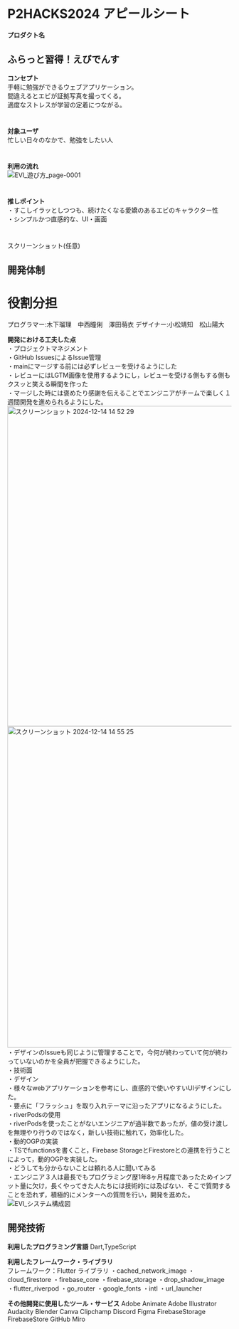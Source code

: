 # P2HACKS2024 アピールシート 

**プロダクト名** 
 ## ふらっと習得！えびでんす

**コンセプト**  
手軽に勉強ができるウェブアプリケーション。  
間違えるとエビが証拠写真を撮ってくる。  
適度なストレスが学習の定着につながる。  
# 
**対象ユーザ**  
忙しい日々のなかで、勉強をしたい人
#
**利用の流れ**  
![EVI_遊び方_page-0001](https://github.com/user-attachments/assets/eb63d5bf-f6e8-4c00-8f5c-744ee38010d8)  
#
**推しポイント**  
・すこしイラッとしつつも、続けたくなる愛嬌のあるエビのキャラクター性  
・シンプルかつ直感的な、UI・画面  
#
スクリーンショット(任意)  

## 開発体制  

# 役割分担  
プログラマー:木下瑠理　中西瞳俐　澤田萌衣
デザイナー:小松靖知　松山陽大

**開発における工夫した点**  
・プロジェクトマネジメント  
・GitHub IssuesによるIssue管理  
・mainにマージする前には必ずレビューを受けるようにした  
・レビューにはLGTM画像を使用するようにし，レビューを受ける側もする側もクスッと笑える瞬間を作った  
・マージした時には褒めたり感謝を伝えることでエンジニアがチームで楽しく１週間開発を進められるようにした。  <img width="720" alt="スクリーンショット 2024-12-14 14 52 29" src="https://github.com/user-attachments/assets/0768512f-e4d4-46b9-80c6-c3d4fe0f5c9e" />
<img width="723" alt="スクリーンショット 2024-12-14 14 55 25" src="https://github.com/user-attachments/assets/714e0eae-857c-4417-a4c0-fe350f0df073" />  
・デザインのIssueも同じように管理することで，今何が終わっていて何が終わっていないのかを全員が把握できるようにした。  
・技術面  
・デザイン  
・様々なwebアプリケーションを参考にし、直感的で使いやすいUIデザインにした。  
・要点に「フラッシュ」を取り入れテーマに沿ったアプリになるようにした。  
・riverPodsの使用  
・riverPodsを使ったことがないエンジニアが過半数であったが，値の受け渡しを無理やり行うのではなく，新しい技術に触れて，効率化した。  
・動的OGPの実装  
・TSでfunctionsを書くこと，Firebase StorageとFirestoreとの連携を行うことによって，動的OGPを実装した。  
・どうしても分からないことは頼れる人に聞いてみる  
・エンジニア３人は最長でもプログラミング歴1年8ヶ月程度であったためインプット量に欠け，長くやってきた人たちには技術的には及ばない．そこで質問することを恐れず，積極的にメンターへの質問を行い，開発を進めた。  
![EVI_システム構成図](https://github.com/user-attachments/assets/5a76921a-73e8-4009-a43c-2c4d57fde910)  


## 開発技術 

**利用したプログラミング言語** 
Dart,TypeScript

**利用したフレームワーク・ライブラリ**  
フレームワーク：Flutter
ライブラリ
・cached_network_image
・cloud_firestore
・firebase_core
・firebase_storage
・drop_shadow_image
・flutter_riverpod
・go_router
・google_fonts
・intl
・url_launcher


**その他開発に使用したツール・サービス**
Adobe Animate
Adobe Illustrator
Audacity
Blender
Canva
Clipchamp
Discord
Figma
FirebaseStorage
FirebaseStore
GitHub
Miro
